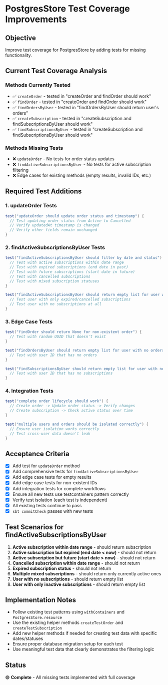 # PostgresStore Test Coverage Improvements

## Objective
Improve test coverage for PostgresStore by adding tests for missing functionality.

## Current Test Coverage Analysis

### Methods Currently Tested
- ✅ `createOrder` - tested in "createOrder and findOrder should work"
- ✅ `findOrder` - tested in "createOrder and findOrder should work"
- ✅ `findOrdersByUser` - tested in "findOrdersByUser should return user's orders"
- ✅ `createSubscription` - tested in "createSubscription and findSubscriptionsByUser should work"
- ✅ `findSubscriptionsByUser` - tested in "createSubscription and findSubscriptionsByUser should work"

### Methods Missing Tests
- ❌ `updateOrder` - No tests for order status updates
- ❌ `findActiveSubscriptionsByUser` - No tests for active subscription filtering
- ❌ Edge cases for existing methods (empty results, invalid IDs, etc.)

## Required Test Additions

### 1. updateOrder Tests
```scala
test("updateOrder should update order status and timestamp") {
  // Test updating order status from Active to Cancelled
  // Verify updatedAt timestamp is changed
  // Verify other fields remain unchanged
}
```

### 2. findActiveSubscriptionsByUser Tests
```scala
test("findActiveSubscriptionsByUser should filter by date and status") {
  // Test with active subscriptions within date range
  // Test with expired subscriptions (end date in past)
  // Test with future subscriptions (start date in future)
  // Test with cancelled subscriptions
  // Test with mixed subscription statuses
}

test("findActiveSubscriptionsByUser should return empty list for user with no active subscriptions") {
  // Test user with only expired/cancelled subscriptions
  // Test user with no subscriptions at all
}
```

### 3. Edge Case Tests
```scala
test("findOrder should return None for non-existent order") {
  // Test with random UUID that doesn't exist
}

test("findOrdersByUser should return empty list for user with no orders") {
  // Test with user ID that has no orders
}

test("findSubscriptionsByUser should return empty list for user with no subscriptions") {
  // Test with user ID that has no subscriptions
}
```

### 4. Integration Tests
```scala
test("complete order lifecycle should work") {
  // Create order -> Update order status -> Verify changes
  // Create subscription -> Check active status over time
}

test("multiple users and orders should be isolated correctly") {
  // Ensure user isolation works correctly
  // Test cross-user data doesn't leak
}
```

## Acceptance Criteria
- [x] Add test for `updateOrder` method
- [x] Add comprehensive tests for `findActiveSubscriptionsByUser`
- [x] Add edge case tests for empty results
- [x] Add edge case tests for non-existent IDs
- [x] Add integration tests for complete workflows
- [x] Ensure all new tests use testcontainers pattern correctly
- [x] Verify test isolation (each test is independent)
- [x] All existing tests continue to pass
- [x] `sbt commitCheck` passes with new tests

## Test Scenarios for findActiveSubscriptionsByUser

1. **Active subscription within date range** - should return subscription
2. **Active subscription but expired (end date < now)** - should not return
3. **Active subscription but future (start date > now)** - should not return
4. **Cancelled subscription within date range** - should not return
5. **Expired subscription status** - should not return
6. **Multiple mixed subscriptions** - should return only currently active ones
7. **User with no subscriptions** - should return empty list
8. **User with only inactive subscriptions** - should return empty list

## Implementation Notes

- Follow existing test patterns using `withContainers` and `PostgresStore.resource`
- Use the existing helper methods `createTestOrder` and `createTestSubscription`
- Add new helper methods if needed for creating test data with specific dates/statuses
- Ensure proper database migration setup for each test
- Use meaningful test data that clearly demonstrates the filtering logic

## Status
🟢 **Complete** - All missing tests implemented with full coverage